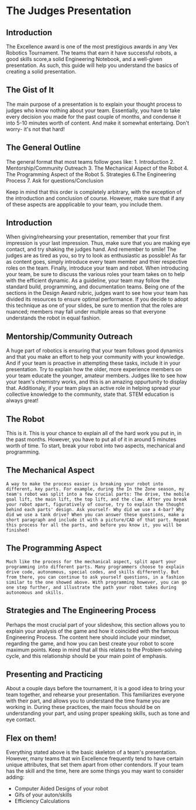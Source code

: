 The Judges Presentation
=======================

Introduction
------------
The Excellence award is one of the most prestigious awards in any Vex Robotics Tournament. The teams that earn it have successful robots, a good skills score,a solid Engineering Notebook, and a well-given presentation. As such, this guide will help you understand the basics of creating a solid presentation.

The Gist of It
--------------
  The main purpose of a presentation is to explain your thought process to judges who know nothing about your team. Essentially, you have to take every decision you made for the past couple of months, and condense it into 5-10 minutes worth of content. And make it somewhat entertaing. Don't worry- it's not that hard!

The General Outline
-----------
  The general format that most teams follow goes like:
    1. Introduction
    2. Mentorship/Community Outreach
    3. The Mechanical Aspect of the Robot
    4. The Programming Aspect of the Robot
    5. Strategies
    6.The Engineering Process
    7. Ask for questions/Conclusion

  Keep in mind that this order is completely arbitrary, with the exception of the introduction and conclusion of course. However, make sure that if any of these aspects are appplicable to your team, you include them.

 Introduction
------------
   When giving/rehearsing your presentation, remember that your first impression is your last impression. Thus, make sure that you are making eye contact, and try shaking the judges hand. And remember to smile! The judges are as tired as you, so try to look as enthusiastic as possible! As far as content goes, simply introduce every team member and thier respective roles on the team. Finally, introduce your team and robot. When introducing your team, be sure to discuss the various roles your team takes on to help with the efficient dynamic. As a guideline, your team may follow the standard build, programming, and documentation teams. Being one of the sections in the Design Award rubric, judges want to see how your team has divided its resources to ensure optimal performance. If you decide to adopt this technique as one of your slides, be sure to mention that the roles are nuanced; members may fall under multiple areas so that everyone understands the robot in equal fashion.

 Mentorship/Community Outreach
-----------------------------
   A huge part of robotics is ensuring that your team follows good dynamics and that you make an effort to help your community with your knowledge. And if your team is proactive in attempting these tasks, include it in your presentation. Try to explain how the older, more experience members on your team educate the younger, amateur members. Judges like to see how your team's chemistry works, and this is an amazing oppurtunity to display that. Additionaly, if your team plays an active role in helping spread your collective knowledge to the community, state that. STEM education is always great!

 The Robot
---------
   This is it. This is your chance to explain all of the hard work you put in, in the past months. However, you have to put all of it in around 5 minutes worth of time. To start, break your robot into two aspects, mechanical and programming.

 The Mechanical Aspect
---------------------
    A way to make the process easier is breaking your robot into different, key parts. For example, during the In the Zone season, my team's robot was split into a few crucial parts: The drive, the mobile goal lift, the main lift, the top lift, and the claw. After you break your robot apart, figuratively of course, try to explain the thought behind each parts' design. Ask yourself- Why did we use a 4-bar? Why did we use a tank drive? When you can answer these questions, make a short paragraph and include it with a picture/CAD of that part. Repeat this process for all the parts, and before you know it, you will be finished!

 The Programming Aspect
----------------------
    Much like the process for the mechanical aspect, split apart your programming into different parts. Many programmers choose to explain drive code, autonomous, special codes, and skills differently. But from there, you can continue to ask yourself questions, in a fashion similar to the one showed above. With programming however, you can go one step further, and illustrate the path your robot takes during autonomous and skills.

 Strategies and The Engineering Process
--------------------------------------
   Perhaps the most crucial part of your slideshow, this section allows you to explain your analysis of the game and how it coincided with the famous Engineering Process. The content here should include your mindset, regarding the game, and how you can best create your robot to score maximum points. Keep in mind that all this relates to the Problem-solving cycle, and this relationship should be your main point of emphasis.

 Presenting and Practicing
------------------------
   About a couple days before the tournament, it is a good idea to bring your team together, and rehearse your presentation. This familiarizes everyone with their part, and allows you to understand the time frame you are working in. During these practices, the main focus should be on understanding your part, and using proper speaking skills, such as tone and eye contact.

 Flex on them!
-------------
   Everything stated above is the basic skeleton of a team's presentation. However, many teams that win Excellence frequently tend to have certain unique attributes, that set them apart from other contendors. If your team has the skill and the time, here are some things you may want to consider adding:

   - Computer Aided Designs of your robot
   - Gifs of your auton/skills
   - Efficiency Calculations
 




